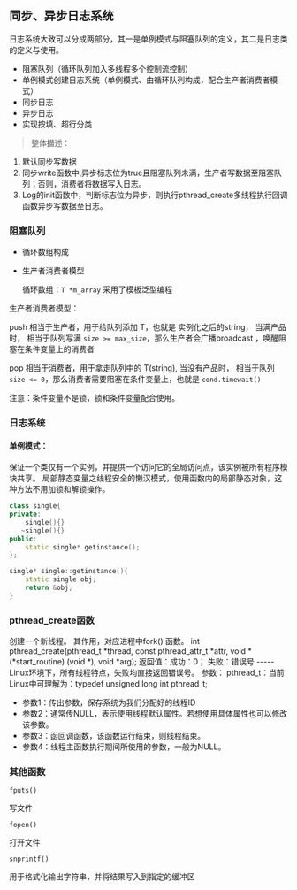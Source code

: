 ## 同步、异步日志系统

日志系统大致可以分成两部分，其一是单例模式与阻塞队列的定义，其二是日志类的定义与使用。

* 阻塞队列（循环队列加入多线程多个控制流控制）
* 单例模式创建日志系统（单例模式、由循环队列构成，配合生产者消费者模式）
* 同步日志
* 异步日志
* 实现按填、超行分类

>整体描述：
1. 默认同步写数据
2. 同步write函数中,异步标志位为true且阻塞队列未满，生产者写数据至阻塞队列；否则，消费者将数据写入日志。
3. Log的init函数中，判断标志位为异步，则执行pthread_create多线程执行回调函数异步写数据至日志。

### 阻塞队列
* 循环数组构成
* 生产者消费者模型

  循环数组：```T *m_array``` 采用了模板泛型编程

生产者消费者模型：

  push 相当于生产者，用于给队列添加 T，也就是 实例化之后的string，
  当满产品时，  相当于队列写满 ```size >= max_size```，那么生产者会广播broadcast ，唤醒阻塞在条件变量上的消费者

  pop 相当于消费者，用于拿走队列中的 T(string), 当没有产品时，  相当于队列 ```size <= 0```，那么消费者需要阻塞在条件变量上，也就是 ```cond.timewait()```

注意：条件变量不是锁，锁和条件变量配合使用。
### 日志系统

#### 单例模式：
保证一个类仅有一个实例，并提供一个访问它的全局访问点，该实例被所有程序模块共享。
局部静态变量之线程安全的懒汉模式，使用函数内的局部静态对象，这种方法不用加锁和解锁操作。
```C++
class single{
private:
    single(){}
   ~single(){}
public:
    static single* getinstance();
};

single* single::getinstance(){
    static single obj;
    return &obj;
}
```


### pthread_create函数
创建一个新线程。	其作用，对应进程中fork() 函数。
	int pthread_create(pthread_t *thread, const pthread_attr_t *attr, void *(*start_routine) (void *), void *arg);
	返回值：成功：0；	失败：错误号	-----Linux环境下，所有线程特点，失败均直接返回错误号。
参数：	
	pthread_t：当前Linux中可理解为：typedef  unsigned long int  pthread_t;
* 参数1：传出参数，保存系统为我们分配好的线程ID
* 参数2：通常传NULL，表示使用线程默认属性。若想使用具体属性也可以修改该参数。
* 参数3：函回调函数，该函数运行结束，则线程结束。
* 参数4：线程主函数执行期间所使用的参数，一般为NULL。

### 其他函数

```fputs()```

写文件

```fopen()```

打开文件

```snprintf()```

用于格式化输出字符串，并将结果写入到指定的缓冲区
